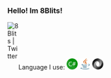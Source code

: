 ### Hello! Im 8Blits!
<a href="https://twitter.com/8Blits">
  <img align="left" alt="8Blits | Twitter" width="25px" src="https://raw.githubusercontent.com/anuraghazra/anuraghazra/master/assets/twitter.svg" />
</a>

<br />
<br />
<br />
<br />

Language I use:
<code><img height="25" src="https://raw.githubusercontent.com/github/explore/80688e429a7d4ef2fca1e82350fe8e3517d3494d/topics/csharp/csharp.png"></code>
<code><img height="25" src="https://raw.githubusercontent.com/github/explore/80688e429a7d4ef2fca1e82350fe8e3517d3494d/topics/java/java.png"></code>
<code><img height="25" src="https://raw.githubusercontent.com/github/explore/80688e429a7d4ef2fca1e82350fe8e3517d3494d/topics/json/json.png"></code>

<!---
[![8Blits Stats](https://github-readme-stats.vercel.app/api?username=8blits)](https://www.google.com)
[![8Blits Lang](https://github-readme-stats.vercel.app/api/top-langs/?username=8blits&layout=compact)](https://www.google.com)
--->
